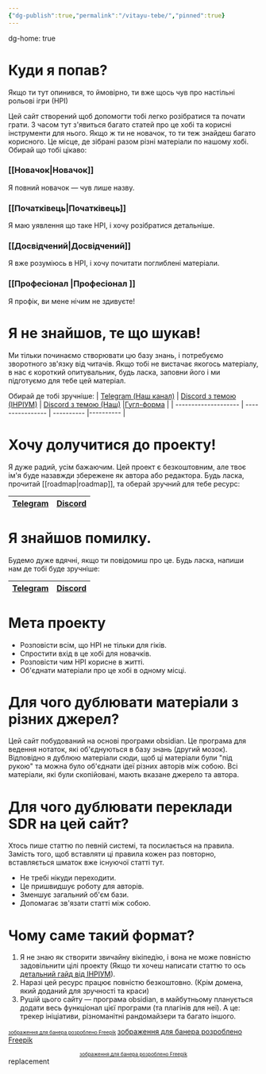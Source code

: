 ```yaml
---
{"dg-publish":true,"permalink":"/vitayu-tebe/","pinned":true}
---
```



dg-home: true
# Куди я попав?
Якщо ти тут опинився, то ймовірно, ти вже щось чув про настільні рольові ігри (НРІ)

Цей сайт створений щоб допомогти тобі легко розібратися та почати грати. З часом тут з'явиться багато статей про це хобі та корисні інструменти для нього.
Якщо ж ти не новачок, то ти теж знайдеш багато корисного. Це місце, де зібрані разом різні матеріали по нашому хобі.
Обирай що тобі цікаво:

### [[Новачок\|Новачок]]
Я повний новачок — чув лише назву.
###  [[Початківець\|Початківець]]
Я маю уявлення що таке НРІ, і хочу розібратися детальніше.
###  [[Досвідчений\|Досвідчений]]
Я вже розуміюсь в НРІ, і хочу почитати поглиблені матеріали.
###  [[Професіонал \|Професіонал ]]
Я профік, ви мене нічим не здивуєте!

# Я не знайшов, те що шукав!
Ми тільки починаємо створювати цю базу знань, і потребуємо зворотного зв'язку від читачів. Якщо тобі не вистачає якогось матеріалу, в нас є короткий опитувальник, будь ласка, заповни його і ми підготуємо для тебе цей матеріал. 

Обирай де тобі зручніше: 
| [Telegram (Наш канал)](https://t.me/role_play_game_com_ua) | [Discord з темою (ІНРІУМ)](https://discord.com/channels/974701965781139517/1373998945126191204) | [Discord з темою (Наш)](https://discord.com/channels/1377747600035549244/1377941808931409920) |[Гугл-форма](https://docs.google.com/forms/d/e/1FAIpQLSdZC1Jcq_5roBryp8UpOC2LEdiQN6-za7KQ8ThreLmaSU_jFA/viewform?usp=dialog) |
| -------------------- | ---------------- | ---------- |---------- |

# Хочу долучитися до проекту!
Я дуже радий, усім бажаючим. Цей проект є безкоштовним, але твоє ім'я буде назавжди збережене як автора або редактора.
Будь ласка, прочитай [[roadmap\|roadmap]], та оберай зручний для тебе ресурс:

| [Telegram](https://t.me/role_play_game_com_ua) | [Discord](https://discord.gg/kED3wDRnNY) | 
| -------------------- | ---------------- | 

# Я знайшов помилку.
Будемо дуже вдячні, якщо ти повідомиш про це. Будь ласка, напиши нам де тобі буде зручніше:

| [Telegram](https://t.me/role_play_game_com_ua) | [Discord](https://discord.com/channels/1377747600035549244/1377940406540697713) | 
| -------------------- | ---------------- | 

# Мета проекту
- Розповісти всім, що НРІ не тільки для гіків. 
- Спростити вхід в це хобі для новачків. 
- Розповісти чим НРІ корисне в житті.
- Об'єднати матеріали про це хобі в одному місці. 

# Для чого дублювати матеріали з різних джерел?
Цей сайт побудований на основі програми obsidian. Це програма для ведення нотаток, які об'єднуються в базу знань (другий мозок).
Відповідно я дублюю матеріали сюди, щоб ці матеріали були "під рукою" та можна було об'єднати ідеї різних авторів між собою.
Всі матеріали, які були скопійовані, мають вказане джерело та автора.

# Для чого дублювати переклади SDR на цей сайт?
Хтось пише статтю по певній системі, та посилається на правила. Замість того, щоб вставляти ці правила кожен раз повторно, вставляється шматок вже існуючої статті тут. 
- Не требі нікуди переходити.
- Це пришвидшує роботу для авторів.
- Зменшує загальний об'єм бази.
- Допомагає зв'язати статті між собою.

# Чому саме такий формат?
1. Я не знаю як створити звичайну вікіпедію, і вона не може повністю задовільнити цілі проекту (Якщо ти хочеш написати статтю то ось [детальний гайд від ІНРІУМ](https://blog.inrium.org.ua/misyacz-vikipedi%d1%97-na-inriumi/)).
2. Наразі цей ресурс працює повністю безкоштовно. (Крім домена, який доданий для зручності та краси)
3. Рушій цього сайту — програма obsidian, в майбутньому планується додати весь функціонал цієї програми (та плагінів для неї). А це: трекер ініціативи, різноманітні рандомайзери та багато іншого.


<font size=1> [зображення для банера розроблено Freepik](http://www.freepik.com) </font>
[зображення для банера розроблено Freepik](http://www.freepik.com)
<font size=1> <center> <a href="http://www.freepik.com">зображення для банера розроблено Freepik</a> </center> </font>
replacement